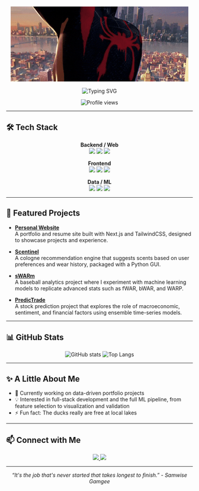 <p align="center">
  <img src="https://github.com/NairSiddharth/NairSiddharth/blob/main/spiderverse.gif" alt="Banner" />
</p>

<p align="center">
  <img src="https://readme-typing-svg.demolab.com?font=Fira+Code&weight=600&pause=1000&color=C31432&center=true&vCenter=true&width=700&lines=Just+a+chill+dude+who+loves+to+code;Building+full-stack+applications+in+my+free+time;Doing+data+analysis+to+justify+my+hobbies" alt="Typing SVG" />
</p>

<p align="center">
  <img src="https://counter.kuber.studio/NairSiddharth/dark/count.svg" alt="Profile views"/>
</p>

---

## 🛠️ Tech Stack
<p align="center">
  <b>Backend / Web</b><br>
  <a href="https://nextjs.org/"><img src="https://img.shields.io/badge/Next.js-240b36?style=for-the-badge&logo=nextdotjs&logoColor=white" /></a>
  <a href="https://nodejs.org/"><img src="https://img.shields.io/badge/Node.js-c31432?style=for-the-badge&logo=node.js&logoColor=white" /></a>
  <a href="https://www.typescriptlang.org/"><img src="https://img.shields.io/badge/TypeScript-240b36?style=for-the-badge&logo=typescript&logoColor=white" /></a>
</p>

<p align="center">
  <b>Frontend</b><br>
  <a href="https://ui.shadcn.com/"><img src="https://img.shields.io/badge/ShadCN_UI-c31432?style=for-the-badge&logo=radixui&logoColor=white" /></a>
  <a href="https://tailwindcss.com/"><img src="https://img.shields.io/badge/Tailwind_CSS-240b36?style=for-the-badge&logo=tailwind-css&logoColor=white" /></a>
  <a href="https://react.dev/"><img src="https://img.shields.io/badge/React-c31432?style=for-the-badge&logo=react&logoColor=white" /></a>
</p>

<p align="center">
  <b>Data / ML</b><br>
  <a href="https://www.python.org/"><img src="https://img.shields.io/badge/Python-240b36?style=for-the-badge&logo=python&logoColor=white" /></a>
  <a href="https://keras.io/"><img src="https://img.shields.io/badge/Keras-c31432?style=for-the-badge&logo=keras&logoColor=white" /></a>
  <a href="https://scikit-learn.org/"><img src="https://img.shields.io/badge/scikit--learn-240b36?style=for-the-badge&logo=scikitlearn&logoColor=white" /></a>
</p>

---

## 🚀 Featured Projects
- [**Personal Website**](https://github.com/NairSiddharth/Personal-Website)  
  A portfolio and resume site built with Next.js and TailwindCSS, designed to showcase projects and experience.

- [**Scentinel**](https://github.com/NairSiddharth/Scentinel)  
  A cologne recommendation engine that suggests scents based on user preferences and wear history, packaged with a Python GUI.

- [**sWARm**](https://github.com/NairSiddharth/sWARm)  
  A baseball analytics project where I experiment with machine learning models to replicate advanced stats such as fWAR, bWAR, and WARP.

- [**PredicTrade**](https://github.com/NairSiddharth/PredicTrade)  
  A stock prediction project that explores the role of macroeconomic, sentiment, and financial factors using ensemble time-series models.

---

## 📊 GitHub Stats
<p align="center">
  <img src="https://github-readme-stats.vercel.app/api?username=NairSiddharth&show_icons=true&hide_title=true&hide_border=false&count_private=true&bg_color=240b36&text_color=ffffff&icon_color=c31432&title_color=c31432" alt="GitHub stats"/>
  <img src="https://github-readme-stats.vercel.app/api/top-langs/?username=NairSiddharth&layout=compact&langs_count=6&hide_title=true&hide_border=false&bg_color=240b36&text_color=ffffff&icon_color=c31432" alt="Top Langs"/>
</p>

---

## ✨ A Little About Me

- 🔭 Currently working on data-driven portfolio projects  
- 💡 Interested in full-stack development and the full ML pipeline, from feature selection to visualization and validation  
- ⚡ Fun fact: The ducks really are free at local lakes  

---

## 📫 Connect with Me
<p align="center">
  <a href="https://www.linkedin.com/in/siddharthnair01">
    <img src="https://img.shields.io/badge/LinkedIn-c31432?style=for-the-badge&logo=linkedin&logoColor=white" />
  </a>
  <a href="https://github.com/NairSiddharth">
    <img src="https://img.shields.io/badge/GitHub-240b36?style=for-the-badge&logo=github&logoColor=white" />
  </a>
</p>

---

<p align="center">
  <i>“It's the job that's never started that takes longest to finish.” - Samwise Gamgee</i>
</p>
